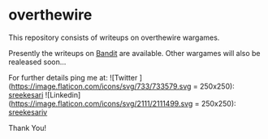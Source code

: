 # overthewire
This repository consists of writeups on overthewire wargames.

Presently the writeups on [Bandit](https://overthewire.org/wargames/bandit/) are available.
Other wargames will also be realeased soon...

For further details ping me at:
![Twitter ](https://image.flaticon.com/icons/svg/733/733579.svg = 250x250): [sreekesari](https://twitter.com/sreekesari)
![Linkedin](https://image.flaticon.com/icons/svg/2111/2111499.svg = 250x250): [sreekesariv](https://www.linkedin.com/in/sreekesari-v-7a80931a8/)

Thank You!
